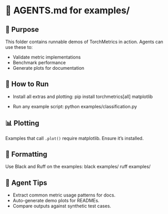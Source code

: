 # 🤖 AGENTS.md for examples/

## 🧪 Purpose

This folder contains runnable demos of TorchMetrics in action. Agents can use these to:

- Validate metric implementations
- Benchmark performance
- Generate plots for documentation

## 🚀 How to Run

- Install all extras and plotting:
  pip install torchmetrics[all] matplotlib

- Run any example script:
  python examples/classification.py

## 📊 Plotting

Examples that call `.plot()` require matplotlib. Ensure it’s installed.

## 🧼 Formatting

Use Black and Ruff on the examples:
black examples/
ruff examples/

## 🧠 Agent Tips

- Extract common metric usage patterns for docs.
- Auto-generate demo plots for READMEs.
- Compare outputs against synthetic test cases.
